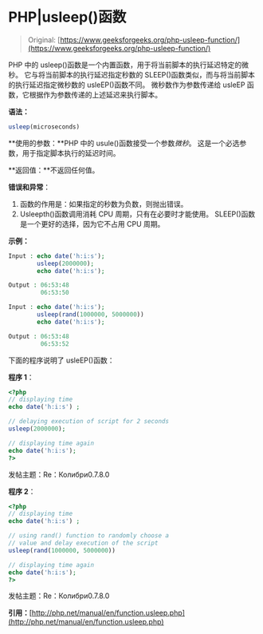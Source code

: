 # PHP|usleep()函数

> Original: [https://www.geeksforgeeks.org/php-usleep-function/](https://www.geeksforgeeks.org/php-usleep-function/)

PHP 中的 usleep()函数是一个内置函数，用于将当前脚本的执行延迟特定的微秒。 它与将当前脚本的执行延迟指定秒数的 SLEEP()函数类似，而与将当前脚本的执行延迟指定微秒数的 usleEP()函数不同。 微秒数作为参数传递给 usleEP 函数，它根据作为参数传递的上述延迟来执行脚本。

**语法：**

```php
usleep(microseconds)
```

**使用的参数：**PHP 中的 usule()函数接受一个参数*微秒*。 这是一个必选参数，用于指定脚本执行的延迟时间。

**返回值：**不返回任何值。

**错误和异常**：

1.  函数的作用是：如果指定的秒数为负数，则抛出错误。
2.  Usleepth()函数调用消耗 CPU 周期，只有在必要时才能使用。 SLEEP()函数是一个更好的选择，因为它不占用 CPU 周期。

**示例：**

```php
Input : echo date('h:i:s');
        usleep(2000000);
        echo date('h:i:s');

Output : 06:53:48
         06:53:50

Input : echo date('h:i:s');
        usleep(rand(1000000, 5000000))
        echo date('h:i:s');

Output : 06:53:48
         06:53:52

```

下面的程序说明了 usleEP()函数：

**程序 1**：

```php
<?php
// displaying time
echo date('h:i:s') ;

// delaying execution of script for 2 seconds
usleep(2000000);

// displaying time again
echo date('h:i:s');
?>
```

发帖主题：Re：Колибри0.7.8.0

**程序 2**：

```php
<?php
// displaying time
echo date('h:i:s') ;

// using rand() function to randomly choose a
// value and delay execution of the script
usleep(rand(1000000, 5000000))

// displaying time again
echo date('h:i:s');
?>
```

发帖主题：Re：Колибри0.7.8.0

**引用：**[http://php.net/manual/en/function.usleep.php](http://php.net/manual/en/function.usleep.php)